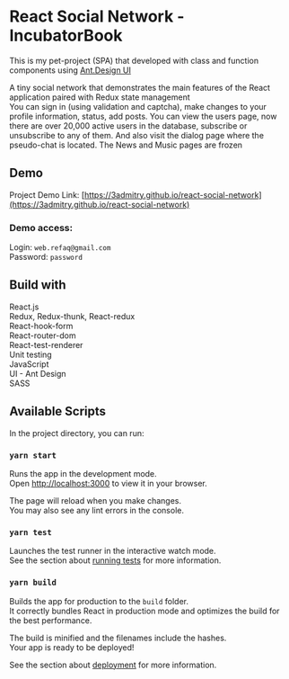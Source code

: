 # React Social Network - IncubatorBook

This is my pet-project (SPA) that developed with class and function components using [Ant.Design UI](https://ant.design/)

A tiny social network that demonstrates the main features of the React application paired with Redux state management\
You can sign in (using validation and captcha), make changes to your profile information, status, add posts. You can view the users page, now there are over 20,000 active users in the database, subscribe or unsubscribe to any of them. And also visit the dialog page where the pseudo-chat is located. The News and Music pages are frozen

## Demo
Project Demo Link: [https://3admitry.github.io/react-social-network](https://3admitry.github.io/react-social-network)

### Demo access:
Login: `web.refaq@gmail.com` \
Password: `password`

## Build with
React.js\
Redux, Redux-thunk, React-redux\
React-hook-form\
React-router-dom\
React-test-renderer\
Unit testing\
JavaScript\
UI - Ant Design\
SASS

## Available Scripts

In the project directory, you can run:

### `yarn start`

Runs the app in the development mode.\
Open [http://localhost:3000](http://localhost:3000) to view it in your browser.

The page will reload when you make changes.\
You may also see any lint errors in the console.

### `yarn test`

Launches the test runner in the interactive watch mode.\
See the section about [running tests](https://facebook.github.io/create-react-app/docs/running-tests) for more information.

### `yarn build`

Builds the app for production to the `build` folder.\
It correctly bundles React in production mode and optimizes the build for the best performance.

The build is minified and the filenames include the hashes.\
Your app is ready to be deployed!

See the section about [deployment](https://facebook.github.io/create-react-app/docs/deployment) for more information.
